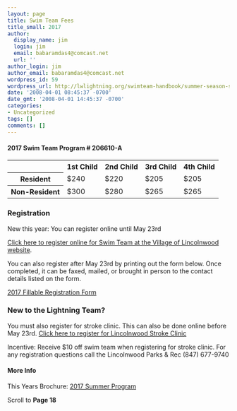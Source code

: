 ```yaml
---
layout: page
title: Swim Team Fees
title_small: 2017
author:
  display_name: jim
  login: jim
  email: babaramdas4@comcast.net
  url: ''
author_login: jim
author_email: babaramdas4@comcast.net
wordpress_id: 59
wordpress_url: http://lwlightning.org/swimteam-handbook/summer-season-swim-team-fees/
date: '2008-04-01 08:45:37 -0700'
date_gmt: '2008-04-01 14:45:37 -0700'
categories:
- Uncategorized
tags: []
comments: []
---
```


#### 2017 Swim Team Program # 206610-A
<table class='table'>
<tbody>
<tr>
<th></th>
<th>1st Child</th>
<th>2nd Child</th>
<th>3rd Child</th>
<th>4th Child</th>
</tr>
<tr>
<th>Resident</th>
<td>$240</td>
<td>$220</td>
<td>$205</td>
<td>$205</td>
</tr>
<tr>
<th>Non-Resident</th>
<td>$300</td>
<td>$280</td>
<td>$265</td>
<td>$265</td>
</tr>
</tbody>
</table>

### Registration 
New this year: You can register online until May 23rd

<a href='https://web1.vermontsystems.com/wbwsc/illincolnwoodwt.wsc/search.html?SessionID=%3C?VSI%E2%80%90SessionID?%3E&amp;module=AR&primarycode=206610'>Click here to register online for Swim Team at the Village of Lincolnwood website</a>.

You can also register after May 23rd by printing out the form below.  Once completed, it can be faxed, mailed, or brought in person to the contact details listed on the form.

<a href="/wp-content/uploads/2008/04/2014-Fillable-Registration-Form.pdf">2017 Fillable Registration Form</a>

### New to the Lightning Team?

You must also register for stroke clinic.  This can also be done online before May 23rd.  <a href='https://web1.vermontsystems.com/wbwsc/illincolnwoodwt.wsc/search.html?SessionID=%3C?VSI%E2%80%90SessionID?%3E&amp;module=AR&primarycode=206611'>Click here to register for Lincolnwood Stroke Clinic</a>

Incentive: Receive $10 off swim team when registering for stroke clinic.
For any registration questions call the Lincolnwood Parks &amp; Rec (847) 677-9740

#### More Info

This Years Brochure: <a href="http://www.lincolnwoodil.org/enjoy-lincolnwood/parks-and-recreation/program-guides/">2017 Summer Program</a>

Scroll to <strong>Page 18</strong>
